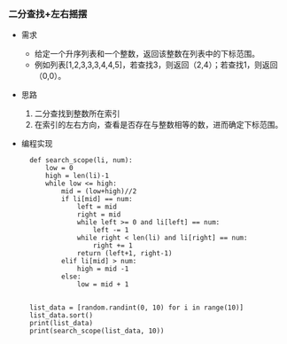 ### 二分查找+左右摇摆 ###

- 需求
	- 给定一个升序列表和一个整数，返回该整数在列表中的下标范围。
	- 例如列表[1,2,3,3,3,4,4,5]，若查找3，则返回（2,4）；若查找1，则返回（0,0）。
- 思路
	1. 二分查找到整数所在索引
	2. 在索引的左右方向，查看是否存在与整数相等的数，进而确定下标范围。
- 编程实现

		def search_scope(li, num):
			low = 0
			high = len(li)-1
			while low <= high:
				mid = (low+high)//2
				if li[mid] == num:
					left = mid
					right = mid
					while left >= 0 and li[left] == num:
						left -= 1
					while right < len(li) and li[right] == num:
						right += 1
					return (left+1, right-1)
				elif li[mid] > num:
					high = mid -1
				else:
					low = mid + 1
		
		
		list_data = [random.randint(0, 10) for i in range(10)]
		list_data.sort()
		print(list_data)
		print(search_scope(list_data, 10))		